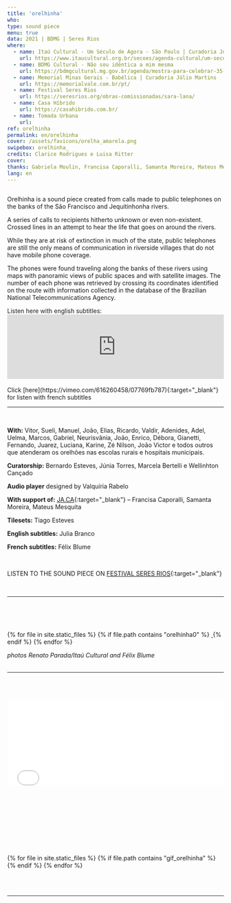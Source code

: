 ```yaml
---
title: 'orelhinha'
who: 
type: sound piece
menu: true
data: 2021 | BDMG | Seres Rios
where: 
  - name: Itaú Cultural - Um Século de Agora - São Paulo | Curadoria Júlia Rebouças, Luciara Ribeiro e Naine Terena
    url: https://www.itaucultural.org.br/secoes/agenda-cultural/um-seculo-de-agora-mostra
  - name: BDMG Cultural - Não sou idêntica a mim mesma
    url: https://bdmgcultural.mg.gov.br/agenda/mostra-para-celebrar-35-anos/
  - name: Memorial Minas Gerais - Babélica | Curadoria Júlio Martins
    url: https://memorialvale.com.br/pt/
  - name: Festival Seres Rios
    url: https://seresrios.org/obras-comissionadas/sara-lana/
  - name: Casa Híbrido
    url: https://casahibrido.com.br/
  - name: Tomada Urbana
    url: 
ref: orelhinha
permalink: en/orelhinha
cover: /assets/favicons/orelha_amarela.png
swipebox: orelhinha_
credits: Clarice Rodrigues e Luisa Ritter
cover: 
thanks: Gabriela Moulin, Francisa Caporalli, Samanta Moreira, Mateus Mesquita, Félix Blume, Clarice G. Lacerda, Bernardo Esteves, Elisa Lana, Fellipe Miranda, Clarice Rodrigues, Tiago Esteves, Luísa Ritter, Mônica Meyer, Valquíria Rabelo, Thula Kawasaki, Rafael Amato e Júlia Medeiros.
lang: en
---
```


<div class="row">
  <div class="column">
        <p>Orelhinha is a sound piece created from calls made to public telephones on the banks of the São Francisco and Jequitinhonha rivers.</p>
        <p>A series of calls to recipients hitherto unknown or even non-existent. Crossed lines in an attempt to hear the life that goes on around the rivers.</p>
        <p>While they are at risk of extinction in much of the state, public telephones are still the only means of communication in riverside villages that do not have mobile phone coverage.</p>
        <p>The phones were found traveling along the banks of these rivers using maps with panoramic views of public spaces and with satellite images. The number of each phone was retrieved by crossing its coordinates identified on the route with information collected in the database of the Brazilian National Telecommunications Agency.</p>
  </div>
  <div class="column">
        Listen here with english subtitles:
    <div class="video-wrapper">  
    <iframe src="https://player.vimeo.com/video/726294549?h=1c37c5de64&title=0&byline=0&portrait=0" width="100%" frameborder="0" allow="autoplay; fullscreen; picture-in-picture" allowfullscreen></iframe>
    </div>
  </div>
</div>
<br>
Click [here](https://vimeo.com/616260458/07769fb787){:target="_blank"} for listen with french subtitles
<br>

---

<br>

**With:** Vitor, Sueli, Manuel, João, Elias, Ricardo, Valdir, Adenides, Adel, Uelma, Marcos, Gabriel, Neurisvânia, João, Enrico, Débora, Gianetti, Fernando, Juarez, Luciana, Karine, Zé Nilson, João Victor e todos outros que atenderam os orelhões nas escolas rurais e hospitais municipais.

**Curatorship:** Bernardo Esteves, Júnia Torres, Marcela Bertelli e Wellinhton Cançado

**Audio player** designed by Valquíria Rabelo

**With support of:** [JA.CA](https://www.jaca.center/){:target="_blank"} – Francisa Caporalli, Samanta Moreira, Mateus Mesquita

**Tilesets:** Tiago Esteves

**English subtitles:** Julia Branco

**French subtitles:** Félix Blume

<br>

LISTEN TO THE SOUND PIECE ON [FESTIVAL SERES RIOS](https://seresrios.org/obras-comissionadas/sara-lana/){:target="_blank"}

<br>
  

---

<br><br>
<br>
  <div id="swipebox-gallery">
    {% for file in site.static_files %}
      {% if file.path contains "orelhinha0" %}
          <a href="{{ site.baseurl }}{{ file.path }}" class="swipebox">
            <img src="{{ site.baseurl }}{{ file.path }}" alt="">
          </a>
      {% endif %}
    {% endfor %}
  </div>

*photos Renato Parada/Itaú Cultural and Félix Blume*
<br><br>

---

<br><br>
  <div class="video-wrapper video-wrapper-16x9" style="width:100%">
   <iframe src="../mapa-orelhinha" height="200" width="100%" style="border:0px"></iframe>
  </div>

<br><br>
---

<br><br>
<br>
  <div id="swipebox-gallery">
    {% for file in site.static_files %}
      {% if file.path contains "gif_orelhinha" %}
          <a href="{{ site.baseurl }}{{ file.path }}" class="swipebox">
            <img src="{{ site.baseurl }}{{ file.path }}" alt="">
          </a>
      {% endif %}
    {% endfor %}
  </div>

<br><br>

---

<br><br>